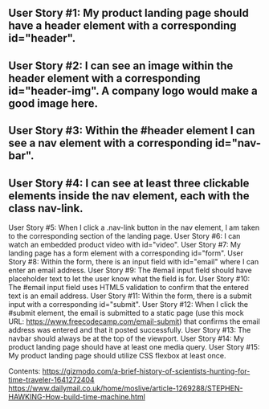 User Story #1: My product landing page should have a header element with a corresponding id="header".
------------------------------------------------------
User Story #2: I can see an image within the header element with a corresponding id="header-img". A company logo would make a good image here.
--------------------------------------------------------------
User Story #3: Within the #header element I can see a nav element with a corresponding id="nav-bar".
-------------------------------------------------------------
User Story #4: I can see at least three clickable elements inside the nav element, each with the class nav-link.
-----------------------------------------------------------
User Story #5: When I click a .nav-link button in the nav element, I am taken to the corresponding section of the landing page.
User Story #6: I can watch an embedded product video with id="video".
User Story #7: My landing page has a form element with a corresponding id="form".
User Story #8: Within the form, there is an input field with id="email" where I can enter an email address.
User Story #9: The #email input field should have placeholder text to let the user know what the field is for.
User Story #10: The #email input field uses HTML5 validation to confirm that the entered text is an email address.
User Story #11: Within the form, there is a submit input with a corresponding id="submit".
User Story #12: When I click the #submit element, the email is submitted to a static page (use this mock URL: https://www.freecodecamp.com/email-submit) that confirms the email address was entered and that it posted successfully.
User Story #13: The navbar should always be at the top of the viewport.
User Story #14: My product landing page should have at least one media query.
User Story #15: My product landing page should utilize CSS flexbox at least once.


Contents:
https://gizmodo.com/a-brief-history-of-scientists-hunting-for-time-traveler-1641272404
https://www.dailymail.co.uk/home/moslive/article-1269288/STEPHEN-HAWKING-How-build-time-machine.html